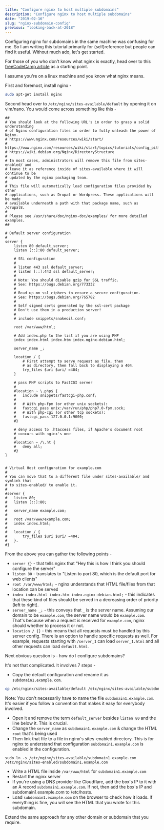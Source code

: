 ```yaml
---
title: "Configure nginx to host multiple subdomains"
description: "Configure nginx to host multiple subdomains"
date: "2019-02-16"
slug: "nginx-subdomain-config"
previous: "looking-back-at-2018"
---
```

Configuring nginx for subdomains in the same machine was confusing for me. So I am writing this tutorial primarily for (self)reference but people can find it useful. Without much ado, let's get started.

For those of you who don't know what nginx is exactly, head over to this [freeCodeCamp article](https://medium.freecodecamp.org/an-introduction-to-nginx-for-developers-62179b6a458f) as a starting point.

I assume you're on a linux machine and you know what nginx means.

First and foremost, install nginx -
```bash
sudo apt-get install nginx
```

Second head over to `/etc/nginx/sites-available/default` by opening it on vim/nano. You would come across something like this - 

```
##
# You should look at the following URL's in order to grasp a solid understanding
# of Nginx configuration files in order to fully unleash the power of Nginx.
# https://www.nginx.com/resources/wiki/start/
# https://www.nginx.com/resources/wiki/start/topics/tutorials/config_pitfalls/
# https://wiki.debian.org/Nginx/DirectoryStructure
#
# In most cases, administrators will remove this file from sites-enabled/ and
# leave it as reference inside of sites-available where it will continue to be
# updated by the nginx packaging team.
#
# This file will automatically load configuration files provided by other
# applications, such as Drupal or Wordpress. These applications will be made
# available underneath a path with that package name, such as /drupal8.
#
# Please see /usr/share/doc/nginx-doc/examples/ for more detailed examples.
##

# Default server configuration
#
server {
    listen 80 default_server;
    listen [::]:80 default_server;

    # SSL configuration
    #
    # listen 443 ssl default_server;
    # listen [::]:443 ssl default_server;
    #
    # Note: You should disable gzip for SSL traffic.
    # See: https://bugs.debian.org/773332
    #
    # Read up on ssl_ciphers to ensure a secure configuration.
    # See: https://bugs.debian.org/765782
    #
    # Self signed certs generated by the ssl-cert package
    # Don't use them in a production server!
    #
    # include snippets/snakeoil.conf;

    root /var/www/html;

    # Add index.php to the list if you are using PHP
    index index.html index.htm index.nginx-debian.html;

    server_name _;

    location / {
        # First attempt to serve request as file, then
        # as directory, then fall back to displaying a 404.
        try_files $uri $uri/ =404;
    }

    # pass PHP scripts to FastCGI server
    #
    #location ~ \.php$ {
    #   include snippets/fastcgi-php.conf;
    #
    #   # With php-fpm (or other unix sockets):
    #   fastcgi_pass unix:/var/run/php/php7.0-fpm.sock;
    #   # With php-cgi (or other tcp sockets):
    #   fastcgi_pass 127.0.0.1:9000;
    #}

    # deny access to .htaccess files, if Apache's document root
    # concurs with nginx's one
    #
    #location ~ /\.ht {
    #   deny all;
    #}
}


# Virtual Host configuration for example.com
#
# You can move that to a different file under sites-available/ and symlink that
# to sites-enabled/ to enable it.
#
#server {
#   listen 80;
#   listen [::]:80;
#
#   server_name example.com;
#
#   root /var/www/example.com;
#   index index.html;
#
#   location / {
#       try_files $uri $uri/ =404;
#   }.
#}
```

From the above you can gather the following points - 
* `server {}` - that tells nginx that "Hey this is how I think you should configure the server"
* `listen 80` - translates to "Listen to port 80, which is the default port for web clients"
* `root /var/www/html;` - nginx understands that HTML file/files from that location can be served
* `index index.html index.htm index.nginx-debian.html;` - this indicates that these kind of files should be served in a decreasing order of priority (left to right).
* `server_name _;` - this conveys that `_` is the server name. Assuming our domain to be `example.com`, the server name would be `example.com`. That's because when a request is received for `example.com`, nginx should whether to process it or not.
* `location / {}` - this means that all requests must be handled by this server config. There is an option to handle specific requests as well. For example, requests starting with `/server_1` can load `server_1.html` and all other requests can load `default.html`.

Next obvious question is - how do I configure subdomains?

It's not that complicated. It involves 7 steps - 

* Copy the default configuration and rename it as `subdomain1.example.com`.
```bash
cp /etc/nginx/sites-available/default /etc/nginx/sites-available/subdomain1.example.com
```

Note: You don't necessarily have to name the file `subdomain1.example.com`. It's easier if you follow a convention that makes it easy for everybody involved.

* Open it and remove the term `default_server` besides `listen 80` and the line below it. This is crucial.
* Change the `server_name` as `subdomain1.example.com` & change the HTML `root` that's being used
* Then link that file to a file in nginx's sites-enabled directory. This is for nginx to understand that configuration `subdomain1.example.com` is enabled in the configuration.
```
sudo ln -s /etc/nginx/sites-available/subdomain1.example.com /etc/nginx/sites-enabled/subdomain1.example.com
```
* Write a HTML file inside `/var/www/html` for `subdomain1.example.com`
* Restart the nginx server
* If you're using a DNS provider like Cloudflare, add the box's IP to it with an A record `subdomain1.example.com`. If not, then add the box's IP and subdomain1.example.com to /etc/hosts.
* Load `subdomain1.example.com` on the browser to check how it loads. If everything is fine, you will see the HTML that you wrote for this subdomain.

Extend the same approach for any other domain or subdomain that you require.
